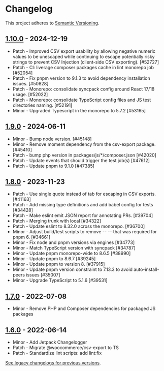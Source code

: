 # Changelog 

This project adheres to [Semantic Versioning](https://semver.org/spec/v2.0.0.html).

## [1.10.0](https://www.npmjs.com/package/@woocommerce/csv-export/v/1.10.0) - 2024-12-19 

-   Patch - Improved CSV export usability by allowing negative numeric values to be unescaped while continuing to escape potentially risky strings to prevent CSV Injection (client-side CSV exporting). [#52727]
-   Patch - CI: liverage composer packages cache in lint monorepo job [#52054]
-   Patch - Fix pnpm version to 9.1.3 to avoid dependency installation issues. [#50828]
-   Patch - Monorepo: consolidate syncpack config around React 17/18 usage. [#52022]
-   Patch - Monorepo: consolidate TypeScript config files and JS test directories naming. [#52191]
-   Minor - Upgraded Typescript in the monorepo to 5.7.2 [#53165]

## [1.9.0](https://www.npmjs.com/package/@woocommerce/csv-export/v/1.9.0) - 2024-06-11 

-   Minor - Bump node version. [#45148]
-   Minor - Remove moment dependency from the csv-export package. [#45410]
-   Patch - bump php version in packages/js/*/composer.json [#42020]
-   Patch - Update events that should trigger the test job(s) [#47612]
-   Patch - Update pnpm to 9.1.0 [#47385]

## [1.8.0](https://www.npmjs.com/package/@woocommerce/csv-export/v/1.8.0) - 2023-11-23 

-   Patch - Use single quote instead of tab for escaping in CSV exports. [#41163]
-   Patch - Add missing type definitions and add babel config for tests [#34428]
-   Patch - Make eslint emit JSON report for annotating PRs. [#39704]
-   Patch - Merging trunk with local [#34322]
-   Patch - Update eslint to 8.32.0 across the monorepo. [#36700]
-   Minor - Adjust build/test scripts to remove -- -- that was required for pnpm 6. [#34661]
-   Minor - Fix node and pnpm versions via engines [#34773]
-   Minor - Match TypeScript version with syncpack [#34787]
-   Minor - Update pnpm monorepo-wide to 8.6.5 [#38990]
-   Minor - Update pnpm to 8.6.7 [#39245]
-   Minor - Update pnpm to version 8. [#37915]
-   Minor - Update pnpm version constraint to 7.13.3 to avoid auto-install-peers issues [#35007]
-   Minor - Upgrade TypeScript to 5.1.6 [#39531]

## [1.7.0](https://www.npmjs.com/package/@woocommerce/csv-export/v/1.7.0) - 2022-07-08 

-   Minor - Remove PHP and Composer dependencies for packaged JS packages

## [1.6.0](https://www.npmjs.com/package/@woocommerce/csv-export/v/1.6.0) - 2022-06-14 

-   Minor - Add Jetpack Changelogger
-   Patch - Migrate @woocommerce/csv-export to TS
-   Patch - Standardize lint scripts: add lint:fix

[See legacy changelogs for previous versions](https://github.com/woocommerce/woocommerce/blob/68581955106947918d2b17607a01bdfdf22288a9/packages/js/csv-export/CHANGELOG.md).
